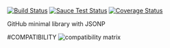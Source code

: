 [![Build Status](https://travis-ci.org/justapps4all/github-jsonp.svg?branch=master&1469978429461)](https://travis-ci.org/justapps4all/github-jsonp)
[![Sauce Test Status](https://saucelabs.com/buildstatus/juanmadev?1469978429461)](https://saucelabs.com/u/juanmadev?1469978429461)
[![Coverage Status](https://coveralls.io/repos/github/justapps4all/github-jsonp/badge.svg?branch=master&1469978429461)](https://coveralls.io/github/justapps4all/github-jsonp?branch=master&1469978429461)

GitHub minimal library with JSONP


#COMPATIBILITY
![compatibility matrix](https://saucelabs.com/browser-matrix/juanmadev.svg?1469978429461)